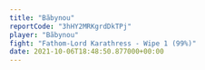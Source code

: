 ```yaml
---
title: "Bãbynou"
reportCode: "3hHY2MRKgrdDkTPj"
player: "Bãbynou"
fight: "Fathom-Lord Karathress - Wipe 1 (99%)"
date: 2021-10-06T18:48:50.877000+00:00
---
```

